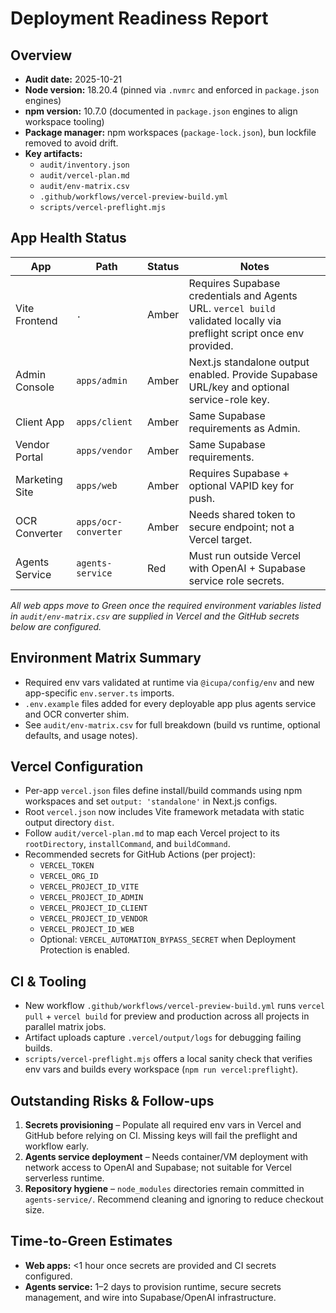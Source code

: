 # Deployment Readiness Report

## Overview
- **Audit date:** 2025-10-21
- **Node version:** 18.20.4 (pinned via `.nvmrc` and enforced in `package.json` engines)
- **npm version:** 10.7.0 (documented in `package.json` engines to align workspace tooling)
- **Package manager:** npm workspaces (`package-lock.json`), bun lockfile removed to avoid drift.
- **Key artifacts:**
  - `audit/inventory.json`
  - `audit/vercel-plan.md`
  - `audit/env-matrix.csv`
  - `.github/workflows/vercel-preview-build.yml`
  - `scripts/vercel-preflight.mjs`

## App Health Status
| App | Path | Status | Notes |
| --- | --- | --- | --- |
| Vite Frontend | `.` | Amber | Requires Supabase credentials and Agents URL. `vercel build` validated locally via preflight script once env provided. |
| Admin Console | `apps/admin` | Amber | Next.js standalone output enabled. Provide Supabase URL/key and optional service-role key. |
| Client App | `apps/client` | Amber | Same Supabase requirements as Admin. |
| Vendor Portal | `apps/vendor` | Amber | Same Supabase requirements. |
| Marketing Site | `apps/web` | Amber | Requires Supabase + optional VAPID key for push. |
| OCR Converter | `apps/ocr-converter` | Amber | Needs shared token to secure endpoint; not a Vercel target. |
| Agents Service | `agents-service` | Red | Must run outside Vercel with OpenAI + Supabase service role secrets. |

_All web apps move to Green once the required environment variables listed in `audit/env-matrix.csv` are supplied in Vercel and the GitHub secrets below are configured._

## Environment Matrix Summary
- Required env vars validated at runtime via `@icupa/config/env` and new app-specific `env.server.ts` imports.
- `.env.example` files added for every deployable app plus agents service and OCR converter shim.
- See `audit/env-matrix.csv` for full breakdown (build vs runtime, optional defaults, and usage notes).

## Vercel Configuration
- Per-app `vercel.json` files define install/build commands using npm workspaces and set `output: 'standalone'` in Next.js configs.
- Root `vercel.json` now includes Vite framework metadata with static output directory `dist`.
- Follow `audit/vercel-plan.md` to map each Vercel project to its `rootDirectory`, `installCommand`, and `buildCommand`.
- Recommended secrets for GitHub Actions (per project):
  - `VERCEL_TOKEN`
  - `VERCEL_ORG_ID`
  - `VERCEL_PROJECT_ID_VITE`
  - `VERCEL_PROJECT_ID_ADMIN`
  - `VERCEL_PROJECT_ID_CLIENT`
  - `VERCEL_PROJECT_ID_VENDOR`
  - `VERCEL_PROJECT_ID_WEB`
  - Optional: `VERCEL_AUTOMATION_BYPASS_SECRET` when Deployment Protection is enabled.

## CI & Tooling
- New workflow `.github/workflows/vercel-preview-build.yml` runs `vercel pull` + `vercel build` for preview and production across all projects in parallel matrix jobs.
- Artifact uploads capture `.vercel/output/logs` for debugging failing builds.
- `scripts/vercel-preflight.mjs` offers a local sanity check that verifies env vars and builds every workspace (`npm run vercel:preflight`).

## Outstanding Risks & Follow-ups
1. **Secrets provisioning** – Populate all required env vars in Vercel and GitHub before relying on CI. Missing keys will fail the preflight and workflow early.
2. **Agents service deployment** – Needs container/VM deployment with network access to OpenAI and Supabase; not suitable for Vercel serverless runtime.
3. **Repository hygiene** – `node_modules` directories remain committed in `agents-service/`. Recommend cleaning and ignoring to reduce checkout size.

## Time-to-Green Estimates
- **Web apps:** <1 hour once secrets are provided and CI secrets configured.
- **Agents service:** 1–2 days to provision runtime, secure secrets management, and wire into Supabase/OpenAI infrastructure.
